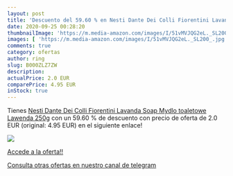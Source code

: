 ```yaml
---
layout: post
title: 'Descuento del 59.60 % en Nesti Dante Dei Colli Fiorentini Lavanda'
date: 2020-09-25 00:28:20
thumbnailImage: 'https://m.media-amazon.com/images/I/51vMVJQG2eL._SL200_.jpg'
images: [ 'https://m.media-amazon.com/images/I/51vMVJQG2eL._SL200_.jpg' ]
comments: true
category: ofertas
author: ring
slug: B000ZLZ7ZW
description:
actualPrice: 2.0 EUR
comparePrice: 4.95 EUR
inStock: true
---
```


Tienes [Nesti Dante Dei Colli Fiorentini Lavanda Soap Mydlo toaletowe Lawenda 250g](https://www.amazon.com/dp/B000ZLZ7ZW/?tag=redken08-20) con un 59.60 % de descuento con precio de oferta de 2.0 EUR (original: 4.95 EUR) en el siguiente enlace!

[![](https://m.media-amazon.com/images/I/51vMVJQG2eL._SL200_.jpg)](https://www.amazon.com/dp/B000ZLZ7ZW/?tag=redken08-20)

[Accede a la oferta!!](https://www.amazon.com/dp/B000ZLZ7ZW/?tag=redken08-20)

[Consulta otras ofertas en nuestro canal de telegram](https://t.me/s/ofertas25)
